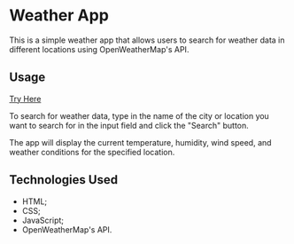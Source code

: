 # Weather App
This is a simple weather app that allows users to search for weather data in different locations using OpenWeatherMap's API. 

## Usage
[Try Here](https://tangerine-puppy-ae194b.netlify.app/)

To search for weather data, type in the name of the city or location you want to search for in the input field and click the "Search" button.

The app will display the current temperature, humidity, wind speed, and weather conditions for the specified location.

## Technologies Used
- HTML;
- CSS;
- JavaScript;
- OpenWeatherMap's API.

